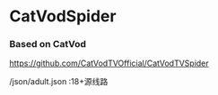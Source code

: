 # CatVodSpider

### Based on CatVod

https://github.com/CatVodTVOfficial/CatVodTVSpider

/json/adult.json    :18+源线路

